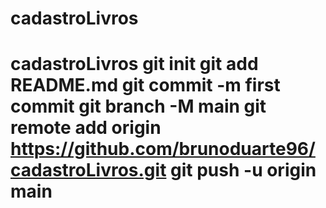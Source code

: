 # cadastroLivros
# cadastroLivros git init git add README.md git commit -m first commit git branch -M main git remote add origin https://github.com/brunoduarte96/cadastroLivros.git git push -u origin main
